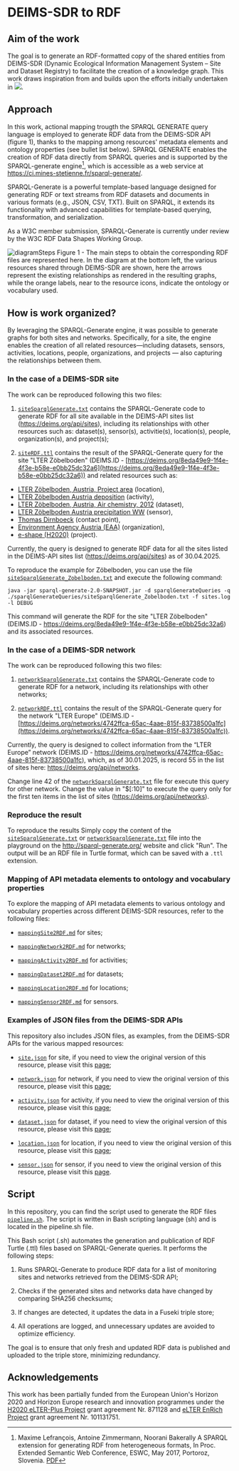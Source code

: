 # DEIMS-SDR to RDF

## Aim of the work
The goal is to generate an RDF-formatted copy of the shared entities from DEIMS-SDR (Dynamic Ecological Information Management System – Site and Dataset Registry) to facilitate the creation of a knowledge graph. This work draws inspiration from and builds upon the efforts initially undertaken in [![](https://img.shields.io/badge/doi-10.5281/zenodo.7313046-yellow.svg)](https://doi.org/10.5281/zenodo.7313046).

## Approach
In this work, actional mapping trougth the SPARQL GENERATE query language is employed to generate RDF data from the DEIMS-SDR API (figure 1), thanks to the mapping among resources' metadata elements and ontology properties (see bullet list below).
SPARQL GENERATE enables the creation of RDF data directly from SPARQL queries and is supported by the SPARQL-generate engine[^1], which is accessible as a web service at https://ci.mines-stetienne.fr/sparql-generate/.
[^1]: Maxime Lefrançois, Antoine Zimmermann, Noorani Bakerally A SPARQL extension for generating RDF from heterogeneous formats, In Proc. Extended Semantic Web Conference, ESWC, May 2017, Portoroz, Slovenia. [PDF](http://www.maxime-lefrancois.info/docs/LefrancoisZimmermannBakerally-ESWC2017-Generate.pdf)

SPARQL-Generate is a powerful template-based language designed for generating RDF or text streams from RDF datasets and documents in various formats (e.g., JSON, CSV, TXT). Built on SPARQL, it extends its functionality with advanced capabilities for template-based querying, transformation, and serialization.

As a W3C member submission, SPARQL-Generate is currently under review by the W3C RDF Data Shapes Working Group.

![diagramSteps](https://github.com/user-attachments/assets/9dafd85f-7c18-4062-82e0-5b9aad788c17 "The main steps to obtain the corresponding RDF files are represented here. In the diagram at the bottom left, the various resources shared through DEIMS-SDR are shown, here the arrows represent the existing relationships as rendered in the resulting graphs, while the orange labels, near to the resource icons, indicate the ontology or vocabulary used.")
Figure 1 - The main steps to obtain the corresponding RDF files are represented here. In the diagram at the bottom left, the various resources shared through DEIMS-SDR are shown, here the arrows represent the existing relationships as rendered in the resulting graphs, while the orange labels, near to the resource icons, indicate the ontology or vocabulary used.


## How is work organized?
By leveraging the SPARQL-Generate engine, it was possible to generate graphs for both sites and networks. Specifically, for a site, the engine enables the creation of all related resources—including datasets, sensors, activities, locations, people, organizations, and projects — also capturing the relationships between them.

### In the case of a **DEIMS-SDR site**
The work can be reproduced following this two files:

1. [`siteSparqlGenerate.txt`](./sparqlGenerateQueries/siteSparqlGenerate.txt) contains the SPARQL-Generate code to generate RDF for all site available in the DEIMS-API sites list (https://deims.org/api/sites), including its relationships with other resources such as: dataset(s), sensor(s), activitie(s), location(s), people, organization(s), and project(s);

2. [`siteRDF.ttl`](./examples/siteRDF.ttl) contains the result of the SPARQL-Generate query for the site "LTER Zöbelboden" (DEIMS.ID - [https://deims.org/8eda49e9-1f4e-4f3e-b58e-e0bb25dc32a6](https://deims.org/8eda49e9-1f4e-4f3e-b58e-e0bb25dc32a6)) and related resources such as:
- [LTER Zöbelboden, Austria, Project area](https://deims.org/api/locations/12b38f3f-7e72-425a-80c7-7cad35ce4c7b) (location),
- [LTER Zöbelboden Austria deposition](https://deims.org/api/activities/4efaa2f2-6f4a-4f75-b95c-c3ffb13594a5) (activity),
- [LTER Zöbelboden, Austria, Air chemistry, 2012](https://deims.org/api/datasets/cd1fb6f8-5e57-11e3-aa73-005056ab003f) (dataset),
- [LTER Zöbelboden Austria precipitation WW](https://deims.org/api/sensors/fb583610-fe71-4793-b1a9-43097ed5c3e3) (sensor),
- [Thomas Dirnboeck](https://orcid.org/0000-0002-8294-0690) (contact point),
- [Environment Agency Austria (EAA)](https://ror.org/013vyke20) (organization),
- [e-shape (H2020)](https://cordis.europa.eu/project/id/820852) (project).

Currently, the query is designed to generate RDF data for all the sites listed in the DEIMS-API sites list (https://deims.org/api/sites) as of 30.04.2025.

To reproduce the example for Zöbelboden, you can use the file [`siteSparqlGenerate_Zobelboden.txt`](./sparqlGenerateQueries/siteSparqlgenerate_Zobelboden.txt) and execute the following command:

`java -jar sparql-generate-2.0-SNAPSHOT.jar -d sparqlGenerateQueries -q ./sparqlGenerateQueries/siteSparqlGenerate_Zobelboden.txt -f sites.log -l DEBUG`

This command will generate the RDF for the site "LTER Zöbelboden" (DEIMS.ID - https://deims.org/8eda49e9-1f4e-4f3e-b58e-e0bb25dc32a6) and its associated resources.

### In the case of a **DEIMS-SDR network**
The work can be reproduced following this two files:

1. [`networkSparqlGenerate.txt`](./sparqlGenerateQueries/networkSparqlGenerate.txt) contains the SPARQL-Generate code to generate RDF for a network, including its relationships with other networks;

2. [`networkRDF.ttl`](./examples/networkRDF.ttl) contains the result of the SPARQL-Generate query for the network "LTER Europe" (DEIMS.ID - [https://deims.org/networks/4742ffca-65ac-4aae-815f-83738500a1fc](https://deims.org/networks/4742ffca-65ac-4aae-815f-83738500a1fc)).

Currently, the query is designed to collect information from the “LTER Europe” network (DEIMS.ID - https://deims.org/networks/4742ffca-65ac-4aae-815f-83738500a1fc), which, as of 30.01.2025, is record 55 in the list of sites here: https://deims.org/api/networks.

Change line 42 of the [`networkSparqlGenerate.txt`](./sparqlGenerateQueries/networkSparqlGenerate.txt) file for execute this query for other network. Change the value in "$[:10]" to execute the query only for the first ten items in the list of sites (https://deims.org/api/networks).

### Reproduce the result
To reproduce the results Simply copy the content of the [`siteSparqlGenerate.txt`](./sparqlGenerateQueries/siteSparqlGenerate.txt) or [`networkSparqlGenerate.txt`](./sparqlGenerateQueries/networkSparqlGenerate.txt) file into the playground on the http://sparql-generate.org/ website and click "Run".
The output will be an RDF file in Turtle format, which can be saved with a `.ttl` extension.

### Mapping of API metadata elements to ontology and vocabulary properties
To explore the mapping of API metadata elements to various ontology and vocabulary properties across different DEIMS-SDR resources, refer to the following files:

- [`mappingSite2RDF.md`](mappingSite2RDF.md) for sites;

- [`mappingNetwork2RDF.md`](./mapping/mappingNetwork2RDF.md) for networks;

- [`mappingActivity2RDF.md`](./mapping/mappingActivity2RDF.md) for activities;

- [`mappingDataset2RDF.md`](./mapping/mappingDataset2RDF.md) for datasets;

- [`mappingLocation2RDF.md`](./mapping/mappingLocation2RDF.md) for locations;

- [`mappingSensor2RDF.md`](./mapping/mappingSensor2RDF.md) for sensors.

### Examples of JSON files from the DEIMS-SDR APIs
This repository also includes JSON files, as examples, from the DEIMS-SDR APIs for the various mapped resources:

- [`site.json`](./examples/site.json) for site, if you need to view the original version of this resource, please visit this [page](https://deims.org/api/sites/8eda49e9-1f4e-4f3e-b58e-e0bb25dc32a6);

- [`network.json`](./examples/network.json) for network, if you need to view the original version of this resource, please visit this [page](https://deims.org/api/networks/4742ffca-65ac-4aae-815f-83738500a1fc);

- [`activity.json`](./examples/activity.json) for activity, if you need to view the original version of this resource, please visit this [page](https://deims.org/api/activities/4efaa2f2-6f4a-4f75-b95c-c3ffb13594a5);

- [`dataset.json`](./examples/dataset.json) for dataset, if you need to view the original version of this resource, please visit this [page](https://deims.org/api/datasets/cd1fb6f8-5e57-11e3-aa73-005056ab003f);

- [`location.json`](./examples/location.json) for location, if you need to view the original version of this resource, please visit this [page](https://deims.org/api/locations/12b38f3f-7e72-425a-80c7-7cad35ce4c7b);

- [`sensor.json`](./examples/sensor.json) for sensor, if you need to view the original version of this resource, please visit this [page](https://deims.org/api/sensors/fb583610-fe71-4793-b1a9-43097ed5c3e3).


## Script
In this repository, you can find the script used to generate the RDF files [`pipeline.sh`](./pipeline.sh). The script is written in Bash scripting language (sh) and is located in the pipeline.sh file.

This Bash script (.sh) automates the generation and publication of RDF Turtle (.ttl) files based on SPARQL-Generate queries. It performs the following steps:

1. Runs SPARQL-Generate to produce RDF data for a list of monitoring sites and networks retrieved from the DEIMS-SDR API;

2. Checks if the generated sites and networks data have changed by comparing SHA256 checksums;

3. If changes are detected, it updates the data in a Fuseki triple store;

4. All operations are logged, and unnecessary updates are avoided to optimize efficiency.

The goal is to ensure that only fresh and updated RDF data is published and uploaded to the triple store, minimizing redundancy.

## Acknowledgements
This work has been partially funded from the European Union's Horizon 2020 and Horizon Europe research and innovation programmes under the [H2020 eLTER-Plus Project](https://elter-ri.eu/elter-plus) grant agreement Nr. 871128 and [eLTER EnRich Project](https://elter-ri.eu/elter-enrich) grant agreement Nr. 101131751.
